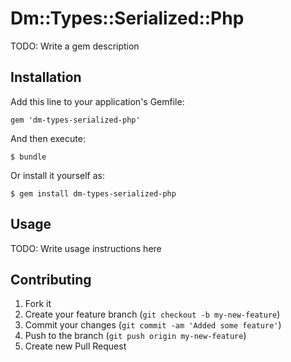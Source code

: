 # Dm::Types::Serialized::Php

TODO: Write a gem description

## Installation

Add this line to your application's Gemfile:

    gem 'dm-types-serialized-php'

And then execute:

    $ bundle

Or install it yourself as:

    $ gem install dm-types-serialized-php

## Usage

TODO: Write usage instructions here

## Contributing

1. Fork it
2. Create your feature branch (`git checkout -b my-new-feature`)
3. Commit your changes (`git commit -am 'Added some feature'`)
4. Push to the branch (`git push origin my-new-feature`)
5. Create new Pull Request

